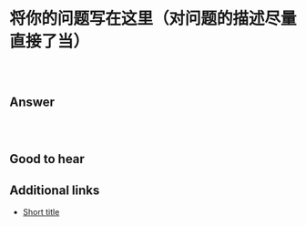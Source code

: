 # 将你的问题写在这里（对问题的描述尽量直接了当）

<!-- 如果你需要一些示例代码，可以写在这里: -->

```html
```

```css
```

```es6
```

## Answer

<!-- 写下你的答案 -->

<!-- 如果你需要一些示例代码，可以写在这里: -->

```html
```

```css
```

```es6
```

## Good to hear

<!-- 请总结答案的简短要点或你期望在面试中听到的答案 -->

## Additional links

<!-- 参考资源，用于进一步学习相关问题 -->

* [Short title](https://yourLinkGoes.here/)

<!-- tags: (问题所属类型，例如 javascript、css、html、react、vue) -->

<!-- expertise: (0,1,2) -->
<!-- Expertise levels:
	0: easy
	1: intermediate
	2: hard
-->
